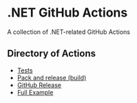 # .NET GitHub Actions

A collection of .NET-related GitHub Actions

## Directory of Actions

- [Tests](dotnet_test.yml)
- [Pack and release (build)](dotnet_build.yml)
- [GitHub Release](dotnet_release.yml)
- [Full Example](dotnet_full_example.yml)
